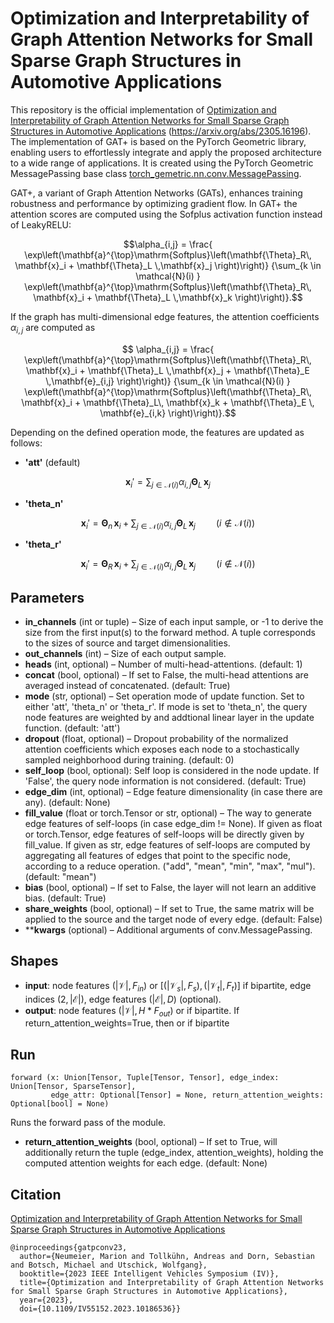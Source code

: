 # Optimization and Interpretability of Graph Attention Networks for Small Sparse Graph Structures in Automotive Applications

This repository is the official implementation of [Optimization and Interpretability of Graph Attention Networks for Small Sparse Graph Structures in Automotive Applications](https://ieeexplore.ieee.org/document/10186536) (https://arxiv.org/abs/2305.16196). 
The implementation of GAT+ is based on the PyTorch Geometric library, enabling users to effortlessly integrate and apply the proposed architecture to a wide range of applications. It is created using the PyTorch Geometric MessagePassing base class [torch_gemetric.nn.conv.MessagePassing](https://pytorch-geometric.readthedocs.io/en/latest/generated/torch_geometric.nn.conv.MessagePassing.html#torch_geometric.nn.conv.MessagePassing).

GAT+, a variant of Graph Attention Networks (GATs), enhances training robustness and performance by optimizing gradient flow. In GAT+ the attention scores are computed using the Sofplus activation function instead of LeakyRELU:
```math
\alpha_{i,j} =
        \frac{
        \exp\left(\mathbf{a}^{\top}\mathrm{Softplus}\left(\mathbf{\Theta}_R\,
        \mathbf{x}_i + \mathbf{\Theta}_L \,\mathbf{x}_j
        \right)\right)}
        {\sum_{k \in \mathcal{N}(i) }
        \exp\left(\mathbf{a}^{\top}\mathrm{Softplus}\left(\mathbf{\Theta}_R\,
        \mathbf{x}_i + \mathbf{\Theta}_L \,\mathbf{x}_k
        \right)\right)}.
```
If the graph has multi-dimensional edge features, the attention coefficients $\alpha_{i,j}$ are computed as
```math
        \alpha_{i,j} =
        \frac{
        \exp\left(\mathbf{a}^{\top}\mathrm{Softplus}\left(\mathbf{\Theta}_R\,
        \mathbf{x}_i + \mathbf{\Theta}_L \,\mathbf{x}_j + \mathbf{\Theta}_E \,\mathbf{e}_{i,j}
        \right)\right)}
        {\sum_{k \in \mathcal{N}(i) }
        \exp\left(\mathbf{a}^{\top}\mathrm{Softplus}\left(\mathbf{\Theta}_R\,
        \mathbf{x}_i + \mathbf{\Theta}_L\, \mathbf{x}_k + \mathbf{\Theta}_E \, \mathbf{e}_{i,k}
        \right)\right)}.
```
Depending on the defined operation mode, the features are updated as follows:  <br>
- **'att'** (default)
```math
 \mathbf{x}_i' = \sum_{j \in \mathcal{N}(i)} \alpha_{i,j} \mathbf{\Theta}_L \,\mathbf{x}_j 
```
- **'theta_n'** 
```math
 \mathbf{x}_i' = \mathbf{\Theta}_n \,\mathbf{x}_i + \sum_{j \in \mathcal{N}(i)} \alpha_{i,j} \mathbf{\Theta}_L \,\mathbf{x}_j \quad \quad (i \notin \mathcal{N}(i))
```
- **'theta_r'** 
```math
 \mathbf{x}_i' = \mathbf{\Theta}_R \,\mathbf{x}_i + \sum_{j \in \mathcal{N}(i)} \alpha_{i,j} \mathbf{\Theta}_L \,\mathbf{x}_j \quad \quad (i \notin \mathcal{N}(i))
```
## Parameters
- **in_channels** (int or tuple) – Size of each input sample, or -1 to derive the size from the first input(s) to the forward method. A tuple corresponds to the sizes of source and target dimensionalities.
- **out_channels** (int) – Size of each output sample.
- **heads** (int, optional) – Number of multi-head-attentions. (default: 1)
- **concat** (bool, optional) – If set to False, the multi-head attentions are averaged instead of concatenated. (default: True)
- **mode** (str, optional) – Set operation mode of update function. Set to either 'att', 'theta_n' or 'theta_r'. If mode is set to 'theta_n', the query node features are weighted by and addtional linear layer in the update function. (default: 'att')
- **dropout** (float, optional) – Dropout probability of the normalized attention coefficients which exposes each node to a stochastically sampled neighborhood during training. (default: 0)
- **self_loop** (bool, optional): Self loop is considered in the node update. If 'False', the query node information is not considered. (default: True)
- **edge_dim** (int, optional) – Edge feature dimensionality (in case there are any). (default: None)
- **fill_value** (float or torch.Tensor or str, optional) – The way to generate edge features of self-loops (in case edge_dim != None). If given as float or torch.Tensor, edge features of self-loops will be directly given by fill_value. If given as str, edge features of self-loops are computed by aggregating all features of edges that point to the specific node, according to a reduce operation. ("add", "mean", "min", "max", "mul"). (default: "mean")
- **bias** (bool, optional) – If set to False, the layer will not learn an additive bias. (default: True)
- **share_weights** (bool, optional) – If set to True, the same matrix will be applied to the source and the target node of every edge. (default: False)
- ****kwargs** (optional) – Additional arguments of conv.MessagePassing.

## Shapes
- **input**: node features $(\vert \mathcal{V} \vert, F_{in})$ or $\left[(\vert \mathcal{V}_s \vert, F_s), (\vert \mathcal{V}_t \vert, F_t)\right]$ if bipartite, edge indices $(2, \vert\mathcal{E}\vert)$, edge features $(\vert\mathcal{E}\vert, D)$ (optional).
- **output**: node features $(\vert \mathcal{V} \vert, H * F_{out})$ or  if bipartite. If return_attention_weights=True, then  or  if bipartite

## Run
```
forward (x: Union[Tensor, Tuple[Tensor, Tensor], edge_index: Union[Tensor, SparseTensor],
         edge_attr: Optional[Tensor] = None, return_attention_weights: Optional[bool] = None)
```
Runs the forward pass of the module. 
- **return_attention_weights** (bool, optional) – If set to True, will additionally return the tuple (edge_index, attention_weights), holding the computed attention weights for each edge. (default: None)

## Citation
[Optimization and Interpretability of Graph Attention Networks for Small Sparse Graph Structures in Automotive Applications](https://ieeexplore.ieee.org/document/10186536)
```
@inproceedings{gatpconv23,
  author={Neumeier, Marion and Tollkühn, Andreas and Dorn, Sebastian and Botsch, Michael and Utschick, Wolfgang},
  booktitle={2023 IEEE Intelligent Vehicles Symposium (IV)}, 
  title={Optimization and Interpretability of Graph Attention Networks for Small Sparse Graph Structures in Automotive Applications}, 
  year={2023},
  doi={10.1109/IV55152.2023.10186536}}
```
